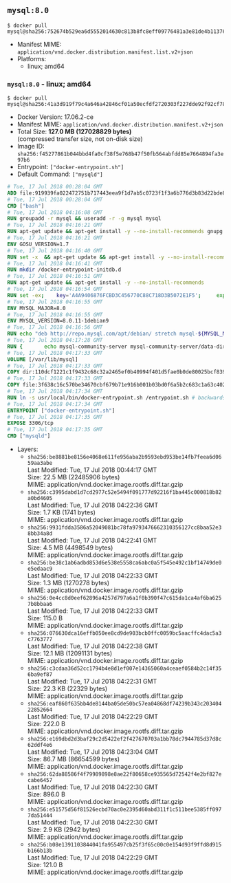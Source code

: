 ## `mysql:8.0`

```console
$ docker pull mysql@sha256:752674b529ea6d5552014630c813b8fc8eff09776481a3e81de4b11376d472cb
```

-	Manifest MIME: `application/vnd.docker.distribution.manifest.list.v2+json`
-	Platforms:
	-	linux; amd64

### `mysql:8.0` - linux; amd64

```console
$ docker pull mysql@sha256:41a3d919f79c4a646a42846cf01a50ecfdf2720303f227dde92f92cf7839f0b3
```

-	Docker Version: 17.06.2-ce
-	Manifest MIME: `application/vnd.docker.distribution.manifest.v2+json`
-	Total Size: **127.0 MB (127028829 bytes)**  
	(compressed transfer size, not on-disk size)
-	Image ID: `sha256:f45277861b044bbd4fa0cf38f5e768b47f50fb564abfdd85e7664894fa3e97b6`
-	Entrypoint: `["docker-entrypoint.sh"]`
-	Default Command: `["mysqld"]`

```dockerfile
# Tue, 17 Jul 2018 00:28:04 GMT
ADD file:919939fa022472751b717443eea9f1d7ab5c0723f1f3a6b776d3b83d22bde818 in / 
# Tue, 17 Jul 2018 00:28:04 GMT
CMD ["bash"]
# Tue, 17 Jul 2018 04:16:08 GMT
RUN groupadd -r mysql && useradd -r -g mysql mysql
# Tue, 17 Jul 2018 04:16:21 GMT
RUN apt-get update && apt-get install -y --no-install-recommends gnupg dirmngr && rm -rf /var/lib/apt/lists/*
# Tue, 17 Jul 2018 04:16:21 GMT
ENV GOSU_VERSION=1.7
# Tue, 17 Jul 2018 04:16:40 GMT
RUN set -x 	&& apt-get update && apt-get install -y --no-install-recommends ca-certificates wget && rm -rf /var/lib/apt/lists/* 	&& wget -O /usr/local/bin/gosu "https://github.com/tianon/gosu/releases/download/$GOSU_VERSION/gosu-$(dpkg --print-architecture)" 	&& wget -O /usr/local/bin/gosu.asc "https://github.com/tianon/gosu/releases/download/$GOSU_VERSION/gosu-$(dpkg --print-architecture).asc" 	&& export GNUPGHOME="$(mktemp -d)" 	&& gpg --keyserver ha.pool.sks-keyservers.net --recv-keys B42F6819007F00F88E364FD4036A9C25BF357DD4 	&& gpg --batch --verify /usr/local/bin/gosu.asc /usr/local/bin/gosu 	&& rm -rf "$GNUPGHOME" /usr/local/bin/gosu.asc 	&& chmod +x /usr/local/bin/gosu 	&& gosu nobody true 	&& apt-get purge -y --auto-remove ca-certificates wget
# Tue, 17 Jul 2018 04:16:41 GMT
RUN mkdir /docker-entrypoint-initdb.d
# Tue, 17 Jul 2018 04:16:51 GMT
RUN apt-get update && apt-get install -y --no-install-recommends 		pwgen 		openssl 		perl 	&& rm -rf /var/lib/apt/lists/*
# Tue, 17 Jul 2018 04:16:54 GMT
RUN set -ex; 	key='A4A9406876FCBD3C456770C88C718D3B5072E1F5'; 	export GNUPGHOME="$(mktemp -d)"; 	gpg --keyserver ha.pool.sks-keyservers.net --recv-keys "$key"; 	gpg --export "$key" > /etc/apt/trusted.gpg.d/mysql.gpg; 	rm -rf "$GNUPGHOME"; 	apt-key list > /dev/null
# Tue, 17 Jul 2018 04:16:55 GMT
ENV MYSQL_MAJOR=8.0
# Tue, 17 Jul 2018 04:16:55 GMT
ENV MYSQL_VERSION=8.0.11-1debian9
# Tue, 17 Jul 2018 04:16:56 GMT
RUN echo "deb http://repo.mysql.com/apt/debian/ stretch mysql-${MYSQL_MAJOR}" > /etc/apt/sources.list.d/mysql.list
# Tue, 17 Jul 2018 04:17:28 GMT
RUN { 		echo mysql-community-server mysql-community-server/data-dir select ''; 		echo mysql-community-server mysql-community-server/root-pass password ''; 		echo mysql-community-server mysql-community-server/re-root-pass password ''; 		echo mysql-community-server mysql-community-server/remove-test-db select false; 	} | debconf-set-selections 	&& apt-get update && apt-get install -y mysql-community-client-core="${MYSQL_VERSION}" mysql-community-server-core="${MYSQL_VERSION}" && rm -rf /var/lib/apt/lists/* 	&& rm -rf /var/lib/mysql && mkdir -p /var/lib/mysql /var/run/mysqld 	&& chown -R mysql:mysql /var/lib/mysql /var/run/mysqld 	&& chmod 777 /var/run/mysqld
# Tue, 17 Jul 2018 04:17:33 GMT
VOLUME [/var/lib/mysql]
# Tue, 17 Jul 2018 04:17:33 GMT
COPY dir:110dcf1221c1f9432c68c32a2465ef0b40994f401d5fae0b0de80025bcf839a5 in /etc/mysql/ 
# Tue, 17 Jul 2018 04:17:33 GMT
COPY file:3f638c16c570be34670cbf679b71e916b001b03bd0f6a5b2c683c1a63c402746 in /usr/local/bin/ 
# Tue, 17 Jul 2018 04:17:34 GMT
RUN ln -s usr/local/bin/docker-entrypoint.sh /entrypoint.sh # backwards compat
# Tue, 17 Jul 2018 04:17:34 GMT
ENTRYPOINT ["docker-entrypoint.sh"]
# Tue, 17 Jul 2018 04:17:35 GMT
EXPOSE 3306/tcp
# Tue, 17 Jul 2018 04:17:35 GMT
CMD ["mysqld"]
```

-	Layers:
	-	`sha256:be8881be8156e4068e611fe956aba2b9593ebd953be14fb7feea6d0659aa3abe`  
		Last Modified: Tue, 17 Jul 2018 00:44:17 GMT  
		Size: 22.5 MB (22485906 bytes)  
		MIME: application/vnd.docker.image.rootfs.diff.tar.gzip
	-	`sha256:c3995dabd1d7cd2977c52e5494f091777d92216f1ba445c000818b82a0bd4605`  
		Last Modified: Tue, 17 Jul 2018 04:22:36 GMT  
		Size: 1.7 KB (1741 bytes)  
		MIME: application/vnd.docker.image.rootfs.diff.tar.gzip
	-	`sha256:9931fdda3586a52049081bc78fa9793476662310356127cc8baa52e38bb34a8d`  
		Last Modified: Tue, 17 Jul 2018 04:22:41 GMT  
		Size: 4.5 MB (4498549 bytes)  
		MIME: application/vnd.docker.image.rootfs.diff.tar.gzip
	-	`sha256:be38c1ab6adbd853d6e538e5558ca6abc0a5f545e492c1bf14749de0e5edaac9`  
		Last Modified: Tue, 17 Jul 2018 04:22:33 GMT  
		Size: 1.3 MB (1270278 bytes)  
		MIME: application/vnd.docker.image.rootfs.diff.tar.gzip
	-	`sha256:0e4cc8d0eef62896a4257d797a6a1f0b390f47c615da1ca4af6ba6257b8bbaa6`  
		Last Modified: Tue, 17 Jul 2018 04:22:33 GMT  
		Size: 115.0 B  
		MIME: application/vnd.docker.image.rootfs.diff.tar.gzip
	-	`sha256:076630dca16effb050ee8cd9de903bcb0ffc0059bc5aacffc4dac5a3c7763777`  
		Last Modified: Tue, 17 Jul 2018 04:22:38 GMT  
		Size: 12.1 MB (12091131 bytes)  
		MIME: application/vnd.docker.image.rootfs.diff.tar.gzip
	-	`sha256:c3cdaa36d52cc1794b4e8d1ef007e14365060a4ceaef0584b2c14f356ba9ef87`  
		Last Modified: Tue, 17 Jul 2018 04:22:31 GMT  
		Size: 22.3 KB (22329 bytes)  
		MIME: application/vnd.docker.image.rootfs.diff.tar.gzip
	-	`sha256:eaf860f635bb4de8144ba05de50bc57ea04868df74239b343c20340422852664`  
		Last Modified: Tue, 17 Jul 2018 04:22:29 GMT  
		Size: 222.0 B  
		MIME: application/vnd.docker.image.rootfs.diff.tar.gzip
	-	`sha256:e169dbd2d3baf29c2d5422ef2f427670703a1bb78dc7944785d37d8c62ddf4e6`  
		Last Modified: Tue, 17 Jul 2018 04:23:04 GMT  
		Size: 86.7 MB (86654599 bytes)  
		MIME: application/vnd.docker.image.rootfs.diff.tar.gzip
	-	`sha256:62da88586f4f79989898e8ae22f80658ce935565d72542f4e2bf827ecabe6457`  
		Last Modified: Tue, 17 Jul 2018 04:22:30 GMT  
		Size: 896.0 B  
		MIME: application/vnd.docker.image.rootfs.diff.tar.gzip
	-	`sha256:e51575d56f81526ecbd70ac0e2395d60abd311f1c511bee5385ff0977da51444`  
		Last Modified: Tue, 17 Jul 2018 04:22:30 GMT  
		Size: 2.9 KB (2942 bytes)  
		MIME: application/vnd.docker.image.rootfs.diff.tar.gzip
	-	`sha256:b08e1391103844041fa955497cb25f3f65c00c0e154d93f9ffd8d915b166b13b`  
		Last Modified: Tue, 17 Jul 2018 04:22:29 GMT  
		Size: 121.0 B  
		MIME: application/vnd.docker.image.rootfs.diff.tar.gzip
